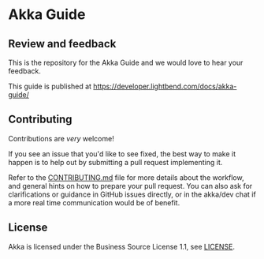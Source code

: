 Akka Guide
==========

Review and feedback
-------------------

This is the repository for the Akka Guide and we would love to hear your feedback.

This guide is published at https://developer.lightbend.com/docs/akka-guide/

Contributing
------------
Contributions are *very* welcome!

If you see an issue that you'd like to see fixed, the best way to make it happen is to help out by submitting a pull request implementing it.

Refer to the [CONTRIBUTING.md](https://github.com/akka/akka-guide/blob/maint/CONTRIBUTING.md) file for more details about the workflow,
and general hints on how to prepare your pull request. You can also ask for clarifications or guidance in GitHub issues directly,
or in the akka/dev chat if a more real time communication would be of benefit.

License
-------

Akka is licensed under the Business Source License 1.1, see [LICENSE](https://github.com/akka/akka/blob/main/LICENSE).
